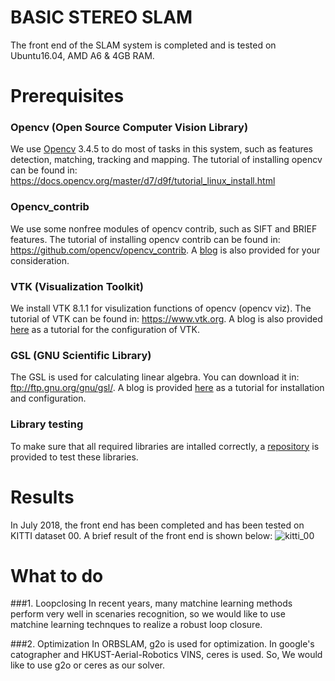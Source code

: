 # BASIC STEREO SLAM

The front end of the SLAM system is completed and is tested on Ubuntu16.04, AMD A6 & 4GB RAM.

# Prerequisites
### Opencv (Open Source Computer Vision Library)
We use [Opencv](https://opencv.org/) 3.4.5 to do most of tasks in this system, such as features detection, matching, tracking and mapping. The tutorial of installing opencv can be found in: https://docs.opencv.org/master/d7/d9f/tutorial_linux_install.html

### Opencv_contrib
We use some nonfree modules of opencv contrib, such as SIFT and BRIEF features. The tutorial of installing opencv contrib can be found in: https://github.com/opencv/opencv_contrib. A [blog](https://blog.csdn.net/dell5200/article/details/85547460) is also provided for your consideration.

### VTK (Visualization Toolkit)
We install VTK 8.1.1 for visulization functions of opencv (opencv viz). The tutorial of VTK can be found in: https://www.vtk.org. A blog is also provided [here](https://blog.csdn.net/dell5200/article/details/81142951) as a tutorial for the configuration of VTK.

### GSL (GNU Scientific Library)
The GSL is used for calculating linear algebra. You can download it in: ftp://ftp.gnu.org/gnu/gsl/. A blog is provided [here](https://blog.csdn.net/dell5200/article/details/81058418) as a tutorial for installation and configuration.

### Library testing
To make sure that all required libraries are intalled correctly, a [repository](https://github.com/GentleDell/BasicCVProgram) is provided to test these libraries. 

# Results
In July 2018, the front end has been completed and has been tested on KITTI dataset 00. A brief result of the front end is shown below: 
![kitti_00](https://user-images.githubusercontent.com/23701665/50575271-fdf2a200-0dfb-11e9-95d9-212ac70930ba.png)

# What to do
###1. Loopclosing
In recent years, many matchine learning methods perform very well in scenaries recognition, so we would like to use matchine learning technques to realize a robust loop closure.

###2. Optimization
In ORBSLAM, g2o is used for optimization. In google's catographer and HKUST-Aerial-Robotics VINS, ceres is used. So, We would like to use g2o or ceres as our solver. 

